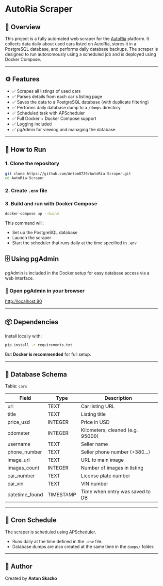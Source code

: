 # AutoRia Scraper

## 📌 Overview

This project is a fully automated web scraper for the [AutoRia](https://auto.ria.com/) platform. It collects data daily
about used cars listed on AutoRia, stores it in a PostgreSQL database, and performs daily database backups. The scraper
is designed to run autonomously using a scheduled job and is deployed using Docker Compose.

---

## ⚙️ Features

- ✅ Scrapes all listings of used cars
- ✅ Parses details from each car's listing page
- ✅ Saves the data to a PostgreSQL database (with duplicate filtering)
- ✅ Performs daily database dump to a `/dumps` directory
- ✅ Scheduled task with APScheduler
- ✅ Full Docker + Docker Compose support
- ✅ Logging included
- ✅ pgAdmin for viewing and managing the database

---

## 🚀 How to Run

### 1. Clone the repository

```bash
git clone https://github.com/Anton0729/AutoRia-Scraper.git
cd AutoRia-Scraper
```

### 2. Create `.env` file

### 3. Build and run with Docker Compose

```bash
docker-compose up --build
```

This command will:

- Set up the PostgreSQL database
- Launch the scraper
- Start the scheduler that runs daily at the time specified in `.env`

## 🗄️ Using pgAdmin

pgAdmin is included in the Docker setup for easy database access via a web interface.

### 🔗 Open pgAdmin in your browser

[http://localhost:80](http://localhost:5050)

---

## 📦 Dependencies

Install locally with:

```bash
pip install -r requirements.txt
```

But **Docker is recommended** for full setup.

---

## 📑 Database Schema

Table: `cars`

| Field          | Type      | Description                      |
|----------------|-----------|----------------------------------|
| url            | TEXT      | Car listing URL                  |
| title          | TEXT      | Listing title                    |
| price_usd      | INTEGER   | Price in USD                     |
| odometer       | INTEGER   | Kilometers, cleaned (e.g. 95000) |
| username       | TEXT      | Seller name                      |
| phone_number   | TEXT      | Seller phone number (+380...)    |
| image_url      | TEXT      | URL to main image                |
| images_count   | INTEGER   | Number of images in listing      |
| car_number     | TEXT      | License plate number             |
| car_vin        | TEXT      | VIN number                       |
| datetime_found | TIMESTAMP | Time when entry was saved to DB  |

---

## 📌 Cron Schedule

The scraper is scheduled using APScheduler.

- Runs daily at the time defined in the `.env` file.
- Database dumps are also created at the same time in the `dumps/` folder.

---

## 🙋 Author

Created by **Anton Skazko**
